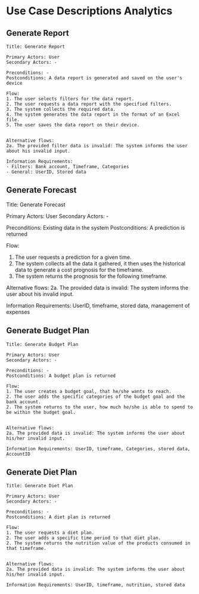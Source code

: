 # Use Case Descriptions Analytics

## Generate Report

```
Title: Generate Report

Primary Actors: User
Secondary Actors: -

Preconditions: -
Postconditions: A data report is generated and saved on the user's device

Flow:
1. The user selects filters for the data report.
2. The user requests a data report with the specified filters.
3. The system collects the required data.
4. The system generates the data report in the format of an Excel file.
5. The user saves the data report on their device.


Alternative flows:
2a. The provided filter data is invalid: The system informs the user about his invalid input.

Information Requirements: 
- Filters: Bank account, Timeframe, Categories
- General: UserID, Stored data
```

## Generate Forecast

Title: Generate Forecast

Primary Actors: User
Secondary Actors: -

Preconditions: Existing data in the system
Postconditions: A prediction is returned

Flow:

1. The user requests a prediction for a given time.
2. The system collects all the data it gathered, it then uses the historical data to generate a cost prognosis for the timeframe.
3. The system returns the prognosis for the following timeframe.

Alternative flows:
2a. The provided data is invalid: The system informs the user about his invalid input.

Information Requirements: UserID, timeframe, stored data, management of expenses

## Generate Budget Plan

```
Title: Generate Budget Plan

Primary Actors: User
Secondary Actors: -

Preconditions: -
Postconditions: A budget plan is returned

Flow:
1. The user creates a budget goal, that he/she wants to reach.
2. The user adds the specific categories of the budget goal and the bank account.
2. The system returns to the user, how much he/she is able to spend to be within the budget goal.


Alternative flows:
2a. The provided data is invalid: The system informs the user about his/her invalid input.

Information Requirements: UserID, timeframe, Categories, stored data, AccountID
```

## Generate Diet Plan

```
Title: Generate Diet Plan

Primary Actors: User
Secondary Actors: -

Preconditions: -
Postconditions: A diet plan is returned

Flow:
1. The user requests a diet plan.
2. The user adds a specific time period to that diet plan.
2. The system returns the nutrition value of the products consumed in that timeframe.


Alternative flows:
2a. The provided data is invalid: The system informs the user about his/her invalid input.

Information Requirements: UserID, timeframe, nutrition, stored data
```
